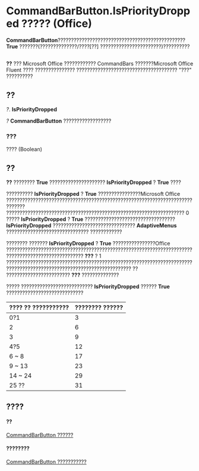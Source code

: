 
# CommandBarButton.IsPriorityDropped ????? (Office)

 **CommandBarButton**???????????????????????????????????????????????? **True** ???????(??????????????/????[??] ???????????????????????)??????????


## 


 **??**  ??? Microsoft Office ???????????? CommandBars ???????Microsoft Office Fluent ???? ??????????????? ?????????????????????????????????????? "???" ??????????


## ??

 _?_. **IsPriorityDropped**

 _?_ **CommandBarButton** ??????????????????


### ???

???? (Boolean)


## ??

 **??** ???????? **True** ????????????????????? **IsPriorityDropped** ? **True** ????

?????????? **IsPriorityDropped** ? **True** ????????????????Microsoft Office ????????????????????????????????????????????????????????????????????????????? ??????????????????????????????????????????????????????????????????? 0 ????? **IsPriorityDropped** ? **True** ?????????????????????????????????? **IsPriorityDropped** ??????????????????????????????? **AdaptiveMenus** ??????????????????????????????? ????????????

???????? ??????? **IsPriorityDropped** ? **True** ????????????????Office ??????????????????????????????????????????????????????????????????????????????????????????????????? **???** ? 1 ????????????????????????????????????????????????????????????????????????????????????????????????????????????????????? ?? ???????????????????????? **???** ??????????????

????? ??????????????????????????? **IsPriorityDropped** ?????? **True** ?????????????????????????????



|**???? ?? ???????????**|**???????? ??????**|
|:-----|:-----|
|0?1|3|
|2|6|
|3|9|
|4?5|12|
|6 ~ 8|17|
|9 ~ 13|23|
|14 ~ 24|29|
|25 ??|31|

## ????


#### ??


[CommandBarButton ??????](e6d8209d-2c87-f1b5-bc3f-d4e5e5d3ab73.md)
#### ????????


[CommandBarButton ???????????](http://msdn.microsoft.com/library/69fe57fe-dabc-9379-283c-d0a51a775592%28Office.15%29.aspx)